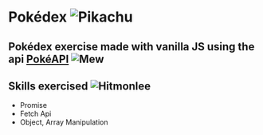 # Pokédex ![Pikachu](https://raw.githubusercontent.com/PokeAPI/sprites/master/sprites/pokemon/25.png)

## Pokédex exercise made with vanilla JS using the api [PokéAPI](https://pokeapi.co/) ![Mew](https://raw.githubusercontent.com/PokeAPI/sprites/master/sprites/pokemon/151.png)

## Skills exercised ![Hitmonlee](https://raw.githubusercontent.com/PokeAPI/sprites/master/sprites/pokemon/106.png)
  - Promise
  - Fetch Api
  - Object, Array Manipulation
